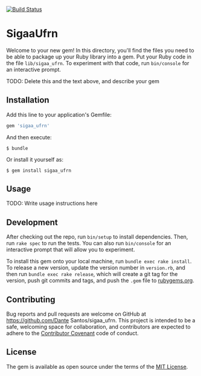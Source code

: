 [![Build Status](https://travis-ci.org/DanteAlg/sigaa_ufrn.svg?branch=master)](https://travis-ci.org/DanteAlg/sigaa_ufrn)

# SigaaUfrn

Welcome to your new gem! In this directory, you'll find the files you need to be able to package up your Ruby library into a gem. Put your Ruby code in the file `lib/sigaa_ufrn`. To experiment with that code, run `bin/console` for an interactive prompt.

TODO: Delete this and the text above, and describe your gem

## Installation

Add this line to your application's Gemfile:

```ruby
gem 'sigaa_ufrn'
```

And then execute:

    $ bundle

Or install it yourself as:

    $ gem install sigaa_ufrn

## Usage

TODO: Write usage instructions here

## Development

After checking out the repo, run `bin/setup` to install dependencies. Then, run `rake spec` to run the tests. You can also run `bin/console` for an interactive prompt that will allow you to experiment.

To install this gem onto your local machine, run `bundle exec rake install`. To release a new version, update the version number in `version.rb`, and then run `bundle exec rake release`, which will create a git tag for the version, push git commits and tags, and push the `.gem` file to [rubygems.org](https://rubygems.org).

## Contributing

Bug reports and pull requests are welcome on GitHub at https://github.com/Dante Santos/sigaa_ufrn. This project is intended to be a safe, welcoming space for collaboration, and contributors are expected to adhere to the [Contributor Covenant](http://contributor-covenant.org) code of conduct.


## License

The gem is available as open source under the terms of the [MIT License](http://opensource.org/licenses/MIT).

